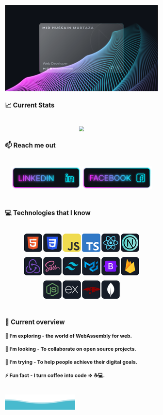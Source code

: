 <div align="center">
<img src="https://github.com/hbashar434/hbashar434/blob/main/images/cover.svg" alt="cover" />
</div>

## :chart_with_upwards_trend: Current Stats

<br />

<p align="center">
  <img width="60%" src="https://github-readme-streak-stats.herokuapp.com?user=hbashar434&theme=react&hide_border=true&background=0D1117&stroke=0D1117&fire=FF1CF7&sideLabels=00F0FF&currStreakNum=FF1CF7&ring=FF1CF7&currStreakLabel=FF1CF7&sideNums=00F0FF" />
</p>

## :mailbox: Reach me out

<br />

<p align="center">
<a href="https://www.linkedin.com/in/habibulbashar434/">
<img height="75" src="https://github.com/hbashar434/hbashar434/blob/main/images/icons/Linkedin.png"></a>
<a href="https://www.facebook.com/h.bashar434/">
<img height="75" src="https://github.com/hbashar434/hbashar434/blob/main/images/icons/Facebook.png"></a>
</p>

<br />

## :computer: Technologies that I know

<br>
<p align="center">
<img src="https://github.com/hbashar434/hbashar434/blob/main/images/icons/HTML.png"/>
<img src="https://github.com/hbashar434/hbashar434/blob/main/images/icons/css.png"/>
<img src="https://github.com/hbashar434/hbashar434/blob/main/images/icons/JavaScript.png"/>
<img src="https://github.com/hbashar434/hbashar434/blob/main/images/icons/typescript.png"/>
<img src="https://github.com/hbashar434/hbashar434/blob/main/images/icons/react.png"/>
<img src="https://github.com/hbashar434/hbashar434/blob/main/images/icons/nextjs.png"/>
</p>
<p align="center">
<img src="https://github.com/hbashar434/hbashar434/blob/main/images/icons/redux.png"/>
<img src="https://github.com/hbashar434/hbashar434/blob/main/images/icons/sass.png"/>
<img src="https://github.com/hbashar434/hbashar434/blob/main/images/icons/tailwind.png"/>
<img src="https://github.com/hbashar434/hbashar434/blob/main/images/icons/materialui.png"/>
<img src="https://github.com/hbashar434/hbashar434/blob/main/images/icons/Bootsrap.png"/>
<img src="https://github.com/hbashar434/hbashar434/blob/main/images/icons/firebase.png"/>
</p>
<p align="center">
<img src="https://github.com/hbashar434/hbashar434/blob/main/images/icons/node.png"/>
<img src="https://github.com/hbashar434/hbashar434/blob/main/images/icons/express.png"/>
<img src="https://github.com/hbashar434/hbashar434/blob/main/images/icons/mongoosejs.png"/>
<img src="https://github.com/hbashar434/hbashar434/blob/main/images/icons/mongo.png"/>
</p>
<br/>

## :eyes: Current overview

### 🌱 I’m exploring - the world of WebAssembly for web.

### 👯 I’m looking - To collaborate on open source projects.

### 🤔 I’m trying - To help people achieve their digital goals.

### ⚡ Fun fact - I turn coffee into code => ☕️💻.

<br />

![Waves](https://github.com/hbashar434/hbashar434/blob/main/wave.svg)
